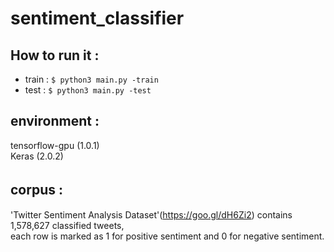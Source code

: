 # sentiment_classifier
## How to run it :<br>
  * train : `$ python3 main.py -train`<br>
  * test  : `$ python3 main.py -test`<br>

## environment : <br>
tensorflow-gpu (1.0.1)<br>
Keras (2.0.2)

## corpus :　<br>
'Twitter Sentiment Analysis Dataset'(https://goo.gl/dH6Zi2) 
contains 1,578,627 classified tweets, <br>each row is marked as 1 for positive sentiment and 0 for negative sentiment.
            
